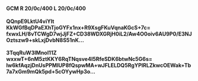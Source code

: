 #### GCM R 20/0c/400 L 20/0c/400
**QQnpE9LktU4viYIt**<br/>**KkWGfBqDPaEXhTjoGYFx1nx+R9XsgFKuVqnaKGcS+7c=**<br/>**fxwxLH/8vTCWgD7wjJjFZ+CD38WDXGRjH0iL2/Aw4O0oiv6AU9P0/E3NJOztszw9+skLxjDvbN8S51nK...**<br/><br/>
**3TqqRuW3IMnoI11Z**<br/>**wxxwT+6nM5ztKKY6RqTNqsve4I5RfeSDK6btwNc5G6s=**<br/>**lw6kfAqzjDnUsPPMIUP8fQspwMA+wJFLELDQ5RgYPlRLZkwcOEWak+Tb7a7xGm9mQk5pd+5cOYywHp3o...**